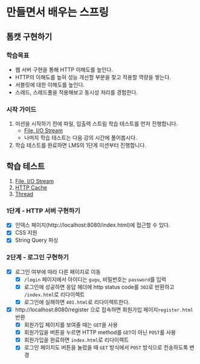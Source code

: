 # 만들면서 배우는 스프링

## 톰캣 구현하기

### 학습목표
- 웹 서버 구현을 통해 HTTP 이해도를 높인다.
- HTTP의 이해도를 높혀 성능 개선할 부분을 찾고 적용할 역량을 쌓는다.
- 서블릿에 대한 이해도를 높인다.
- 스레드, 스레드풀을 적용해보고 동시성 처리를 경험한다.

### 시작 가이드
1. 미션을 시작하기 전에 파일, 입출력 스트림 학습 테스트를 먼저 진행합니다.
    - [File, I/O Stream](study/src/test/java/study)
    - 나머지 학습 테스트는 다음 강의 시간에 풀어봅시다.
2. 학습 테스트를 완료하면 LMS의 1단계 미션부터 진행합니다.

## 학습 테스트
1. [File, I/O Stream](study/src/test/java/study)
2. [HTTP Cache](study/src/test/java/cache)
3. [Thread](study/src/test/java/thread)


### 1단계 - HTTP 서버 구현하기
- [x] 인덱스 페이지(http://localhost:8080/index.html)에 접근할 수 있다.
- [x] CSS 지원
- [x] String Query 파싱

### 2단계 - 로그인 구현하기
- [x] 로그인 여부에 따라 다른 페이지로 이동
  - [x] `/login` 페이지에서 아이디는 `gugu`, 비밀번호는 `password`를 입력
  - [x] 로그인에 성공하면 응답 헤더에 http status code를 `302`로 반환하고 `/index.html`로 리다이렉트
  - [x] 로그인에 실패하면 `401.html`로 리다이렉트한다.
- [x] http://localhost:8080/register 으로 접속하면 회원가입 페이지`register.html` 반환
  - [x] 회원가입 페이지를 보여줄 때는 `GET`을 사용
  - [X] 회원가입을 버튼을 누르면 HTTP method를 `GET`이 아닌 `POST`를 사용
  - [X] 회원가입을 완료하면 `index.html`로 리다이렉트
  - [x] 로그인 페이지도 버튼을 눌렀을 때 `GET` 방식에서 `POST` 방식으로 전송하도록 변경
